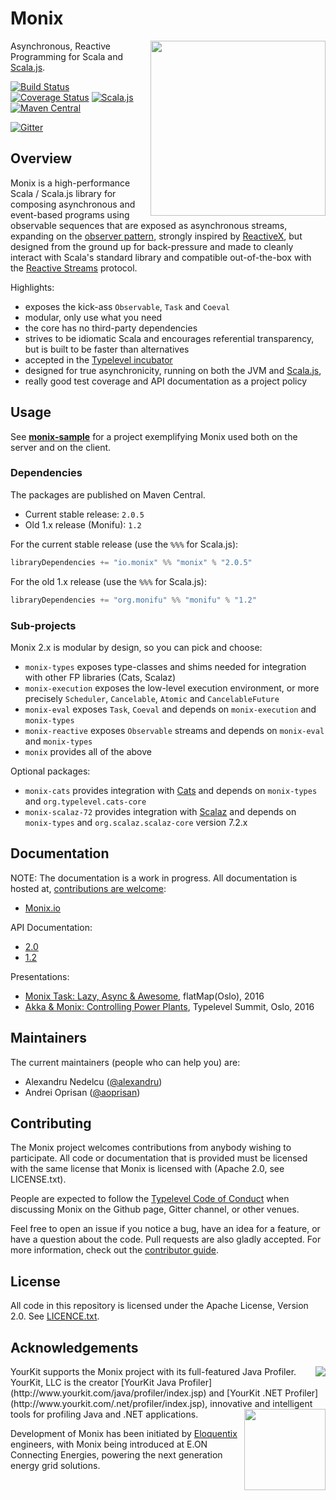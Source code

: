 # Monix

<img src="https://monix.io/public/images/monix-logo.png?ts=20161024" align="right" width="280" />

Asynchronous, Reactive Programming for Scala and [Scala.js](http://www.scala-js.org/).

[![Build Status](https://travis-ci.org/monix/monix.svg?branch=master)](https://travis-ci.org/monix/monix)
[![Coverage Status](https://codecov.io/gh/monix/monix/coverage.svg?branch=master)](https://codecov.io/gh/monix/monix?branch=master)
[![Scala.js](https://scala-js.org/assets/badges/scala.js-0.6.13.svg)](http://scala-js.org)
[![Maven Central](https://maven-badges.herokuapp.com/maven-central/io.monix/monix_2.11/badge.svg)](https://maven-badges.herokuapp.com/maven-central/io.monix/monix_2.11)

[![Gitter](https://badges.gitter.im/Join%20Chat.svg)](https://gitter.im/monixio/monix?utm_source=badge&utm_medium=badge&utm_campaign=pr-badge&utm_content=badge)

## Overview

Monix is a high-performance Scala / Scala.js library for
composing asynchronous and event-based programs using observable sequences
that are exposed as asynchronous streams, expanding on the
[observer pattern](https://en.wikipedia.org/wiki/Observer_pattern),
strongly inspired by [ReactiveX](http://reactivex.io/),
but designed from the ground up  for back-pressure and made to cleanly interact
with Scala's standard library and compatible out-of-the-box with the
[Reactive Streams](http://www.reactive-streams.org/) protocol.

Highlights:

- exposes the kick-ass `Observable`, `Task` and `Coeval`
- modular, only use what you need
- the core has no third-party dependencies
- strives to be idiomatic Scala and encourages referential transparency,
  but is built to be faster than alternatives
- accepted in the [Typelevel incubator](http://typelevel.org/projects/)
- designed for true asynchronicity, running on both the
  JVM and [Scala.js](scala-js.org),
- really good test coverage and API documentation as a project policy

## Usage

See **[monix-sample](https://github.com/monix/monix-sample)** for
a project exemplifying Monix used both on the server and on the client.

### Dependencies

The packages are published on Maven Central.

- Current stable release: `2.0.5`
- Old 1.x release (Monifu): `1.2`

For the current stable release (use the `%%%` for Scala.js):

```scala
libraryDependencies += "io.monix" %% "monix" % "2.0.5"
```

For the old 1.x release (use the `%%%` for Scala.js):

```scala
libraryDependencies += "org.monifu" %% "monifu" % "1.2"
```

### Sub-projects

Monix 2.x is modular by design, so you can pick and choose:

- `monix-types` exposes type-classes and shims needed for
  integration with other FP libraries (Cats, Scalaz)
- `monix-execution` exposes the low-level execution environment, or more precisely
  `Scheduler`, `Cancelable`, `Atomic` and `CancelableFuture`
- `monix-eval` exposes `Task`, `Coeval`
   and depends on `monix-execution` and `monix-types`
- `monix-reactive` exposes `Observable` streams
   and depends on `monix-eval` and `monix-types`
- `monix` provides all of the above

Optional packages:

- `monix-cats` provides integration with [Cats](http://typelevel.org/cats) and
   depends on `monix-types` and `org.typelevel.cats-core`
- `monix-scalaz-72` provides integration with [Scalaz](http://scalaz.org) and
   depends on `monix-types` and `org.scalaz.scalaz-core` version 7.2.x

## Documentation

NOTE: The documentation is a work in progress.  All documentation is
hosted at,
[contributions are welcome](https://github.com/monix/monix.io):

- [Monix.io](https://monix.io/)

API Documentation:

- [2.0](https://monix.io/api/2.0/)
- [1.2](https://monix.io/api/1.2/)

Presentations:

- [Monix Task: Lazy, Async &amp; Awesome](https://alexn.org/blog/2016/05/10/monix-task.html), flatMap(Oslo), 2016
- [Akka &amp; Monix: Controlling Power Plants](https://alexn.org/blog/2016/05/15/monix-observable.html), Typelevel Summit, Oslo, 2016

## Maintainers

The current maintainers (people who can help you) are:

- Alexandru Nedelcu ([@alexandru](https://github.com/alexandru))
- Andrei Oprisan ([@aoprisan](https://github.com/aoprisan))

## Contributing

The Monix project welcomes contributions from anybody wishing to
participate.  All code or documentation that is provided must be
licensed with the same license that Monix is licensed with (Apache
2.0, see LICENSE.txt).

People are expected to follow the
[Typelevel Code of Conduct](http://typelevel.org/conduct.html) when
discussing Monix on the Github page, Gitter channel, or other venues.

Feel free to open an issue if you notice a bug, have an idea for a
feature, or have a question about the code. Pull requests are also
gladly accepted. For more information, check out the
[contributor guide](CONTRIBUTING.md).

## License

All code in this repository is licensed under the Apache License,
Version 2.0.  See [LICENCE.txt](./LICENSE.txt).

## Acknowledgements

<img src="https://raw.githubusercontent.com/wiki/monix/monix/assets/yklogo.png" align="right" />
YourKit supports the Monix project with its full-featured Java Profiler.
YourKit, LLC is the creator [YourKit Java Profiler](http://www.yourkit.com/java/profiler/index.jsp)
and [YourKit .NET Profiler](http://www.yourkit.com/.net/profiler/index.jsp),
innovative and intelligent tools for profiling Java and .NET applications.

<img src="https://raw.githubusercontent.com/wiki/monix/monix/assets/logo-eloquentix@2x.png" align="right" width="130" />

Development of Monix has been initiated by [Eloquentix](http://eloquentix.com/)
engineers, with Monix being introduced at E.ON Connecting Energies,
powering the next generation energy grid solutions.
